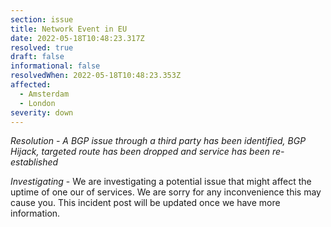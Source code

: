 ```yaml
---
section: issue
title: Network Event in EU
date: 2022-05-18T10:48:23.317Z
resolved: true
draft: false
informational: false
resolvedWhen: 2022-05-18T10:48:23.353Z
affected:
  - Amsterdam
  - London
severity: down
---
```

*Resolution - A BGP issue through a third party has been identified, BGP Hijack, targeted route has been dropped and service has been re-established*

*Investigating* - We are investigating a potential issue that might affect the uptime of one our of services. We are sorry for any inconvenience this may cause you. This incident post will be updated once we have more information.
